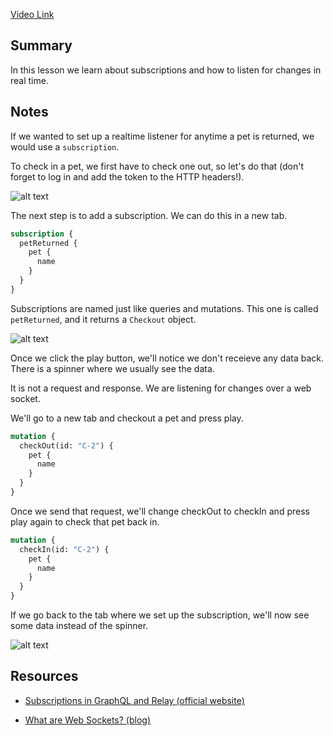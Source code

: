 [Video Link](https://egghead.io/lessons/graphql-listen-for-data-changes-in-real-time-with-a-graphql-subscription)

## Summary

In this lesson we learn about subscriptions and how to listen for changes in real time.

## Notes

If we wanted to set up a realtime listener for anytime a pet is returned, we would use a `subscription`.

To check in a pet, we first have to check one out, so let's do that (don't forget to log in and add the token to the HTTP headers!).

![alt text](https://i.ibb.co/j4209kV/scrnli-1-27-2020-10-16-20-AM.png)

The next step is to add a subscription. We can do this in a new tab.

```graphql
subscription {
  petReturned {
    pet {
      name
    }
  }
}
```

Subscriptions are named just like queries and mutations. This one is called `petReturned`, and it returns a `Checkout` object.

![alt text](https://i.ibb.co/xDzcBR1/scrnli-1-27-2020-10-21-42-AM.png)

Once we click the play button, we'll notice we don't receieve any data back. There is a spinner where we usually see the data.

It is not a request and response. We are listening for changes over a web socket.

We'll go to a new tab and checkout a pet and press play.

```graphql
mutation {
  checkOut(id: "C-2") {
    pet {
      name
    }
  }
}
```

Once we send that request, we'll change checkOut to checkIn and press play again to check that pet back in.

```graphql
mutation {
  checkIn(id: "C-2") {
    pet {
      name
    }
  }
}
```

If we go back to the tab where we set up the subscription, we'll now see some data instead of the spinner.

![alt text](https://i.ibb.co/P94SzB3/scrnli-1-27-2020-10-38-18-AM.png)

## Resources

- [Subscriptions in GraphQL and Relay (official website)](https://graphql.org/blog/subscriptions-in-graphql-and-relay/)

- [What are Web Sockets? (blog)](https://medium.com/@dominik.t/what-are-web-sockets-what-about-rest-apis-b9c15fd72aac)

